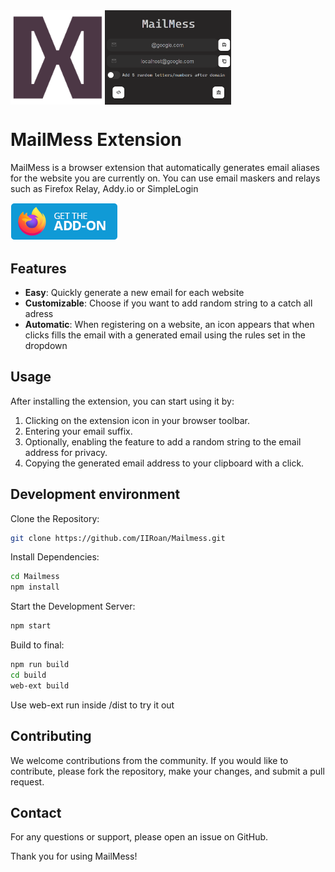 <div style="display:flex;">
    <img src="https://github.com/IIRoan/Mailmess/blob/main/public/logo192.png?raw=true" alt="Logo" style="width:30%;">
    <img src="https://github.com/IIRoan/Mailmess/blob/main/public/screenshot.png?raw=true" alt="Screenshot" style="width:40%;">
</div>

# MailMess Extension

MailMess is a browser extension that automatically generates email aliases for the website you are currently on. You can use email maskers and relays such as Firefox Relay, Addy.io or SimpleLogin

<a href="https://addons.mozilla.org/en-US/firefox/addon/mailmess/">
  <img src="public/badge.png" alt="Download on addons store"></img>
</a>

## Features

- **Easy**: Quickly generate a new email for each website
- **Customizable**: Choose if you want to add random string to a catch all adress
- **Automatic**: When registering on a website, an icon appears that when clicks fills the email with a generated email using the rules set in the dropdown

## Usage

After installing the extension, you can start using it by:

1. Clicking on the extension icon in your browser toolbar.
2. Entering your email suffix.
3. Optionally, enabling the feature to add a random string to the email address for privacy.
4. Copying the generated email address to your clipboard with a click.

## Development environment

Clone the Repository:

```bash
git clone https://github.com/IIRoan/Mailmess.git
```

Install Dependencies:

```bash
cd Mailmess
npm install
```

Start the Development Server:

```bash
npm start
```

Build to final:

```bash
npm run build
cd build
web-ext build
```

Use web-ext run inside /dist to try it out

## Contributing

We welcome contributions from the community. If you would like to contribute, please fork the repository, make your changes, and submit a pull request.

## Contact

For any questions or support, please open an issue on GitHub.

Thank you for using MailMess!
